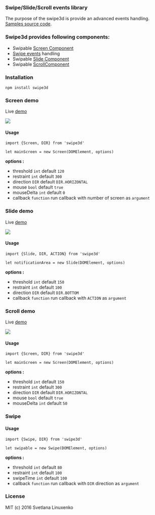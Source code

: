 ### Swipe/Slide/Scroll events library

The purpose of the swipe3d is provide an advanced events handling. [Samples source code](https://github.com/c0ncept/swipe3d-samples).

### Swipe3d provides following components:
  * Swipable [Screen Component](#screen)
  * [Swipe events](#swipe) handling
  * Swipable [Slide Component](#slide)
  * Swipable [ScrollComponent](#scroll)

### Installation

```
npm install swipe3d
```

### Screen demo <a name="screen"></a>

Live [demo](http://codepen.io/linuxenko/pen/KgWKmp)

[![](https://raw.githubusercontent.com/linuxenko/swipe3d/master/showcase/screen.gif)](http://codepen.io/linuxenko/pen/KgWKmp)

#### Usage
```
import {Screen, DIR} from 'swipe3d'

let mainScreen = new Screen(DOMElement, options)
```

**options :**

* threshold `int` default `120`
* restraint `int` default `300`
* direction `DIR` default `DIR.HORIZONTAL`
* mouse     `bool` default `true`
* mouseDelta `int` default `0`
* callback  `function`  run callback with number of screen as `argument`


### Slide demo <a name="slide"></a>

Live [demo](http://codepen.io/linuxenko/pen/BLWaKr)

[![](https://raw.githubusercontent.com/linuxenko/swipe3d/master/showcase/slide.gif)](http://codepen.io/linuxenko/pen/BLWaKr)

#### Usage
```
import {Slide, DIR, ACTION} from 'swipe3d'

let notificationArea = new Slide(DOMElement, options)
```

**options :**

* threshold `int` default `150`
* restraint `int` default `100`
* direction `DIR` default `DIR.BOTTOM`
* callback  `function`  run callback with `ACTION` as `argument`

### Scroll demo <a name="scroll"></a>

Live [demo](http://codepen.io/linuxenko/pen/qaABRV)

[![](https://raw.githubusercontent.com/linuxenko/swipe3d/master/showcase/scroll.gif)](http://codepen.io/linuxenko/pen/qaABRV)

#### Usage
```
import {Screen, DIR} from 'swipe3d'

let mainScreen = new Screen(DOMElement, options)
```

**options :**

* threshold `int` default `150`
* restraint `int` default `300`
* direction `DIR` default `DIR.HORIZONTAL`
* mouse     `bool` default `true`
* mouseDelta `int` default `50`

### Swipe <a name="swipe"></a>

#### Usage
```
import {Swipe, DIR} from 'swipe3d'

let swipable = new Swipe(DOMElement, options)
```

**options :**

* threshold `int` default `80`
* restraint `int` default `100`
* swipeTime `int` default `100`
* callback  `function`  run callback with `DIR` direction as `argument`

### License

MIT
(c) 2016 Svetlana Linuxenko
